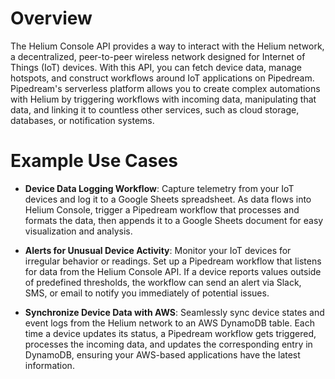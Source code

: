 # Overview

The Helium Console API provides a way to interact with the Helium network, a decentralized, peer-to-peer wireless network designed for Internet of Things (IoT) devices. With this API, you can fetch device data, manage hotspots, and construct workflows around IoT applications on Pipedream. Pipedream's serverless platform allows you to create complex automations with Helium by triggering workflows with incoming data, manipulating that data, and linking it to countless other services, such as cloud storage, databases, or notification systems.

# Example Use Cases

- **Device Data Logging Workflow**: Capture telemetry from your IoT devices and log it to a Google Sheets spreadsheet. As data flows into Helium Console, trigger a Pipedream workflow that processes and formats the data, then appends it to a Google Sheets document for easy visualization and analysis.

- **Alerts for Unusual Device Activity**: Monitor your IoT devices for irregular behavior or readings. Set up a Pipedream workflow that listens for data from the Helium Console API. If a device reports values outside of predefined thresholds, the workflow can send an alert via Slack, SMS, or email to notify you immediately of potential issues.

- **Synchronize Device Data with AWS**: Seamlessly sync device states and event logs from the Helium network to an AWS DynamoDB table. Each time a device updates its status, a Pipedream workflow gets triggered, processes the incoming data, and updates the corresponding entry in DynamoDB, ensuring your AWS-based applications have the latest information.
